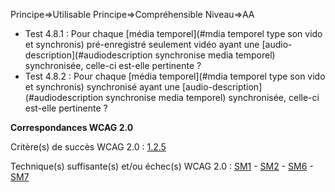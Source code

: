 Principe=>Utilisable
Principe=>Compréhensible
Niveau=>AA

*   Test 4.8.1 : Pour chaque [média temporel](#mdia temporel type son vido et synchronis) pré-enregistré seulement vidéo ayant une [audio-description](#audiodescription synchronise media temporel) synchronisée, celle-ci est-elle pertinente ?
*   Test 4.8.2 : Pour chaque [média temporel](#mdia temporel type son vido et synchronis) synchronisé ayant une [audio-description](#audiodescription synchronise media temporel) synchronisée, celle-ci est-elle pertinente ?

**Correspondances WCAG 2.0**

Critère(s) de succès WCAG 2.0 : [1.2.5](http://www.w3.org/Translations/WCAG20-fr/#media-equiv-audio-desc-only)

Technique(s) suffisante(s) et/ou échec(s) WCAG 2.0 : [SM1](http://www.w3.org/TR/WCAG-TECHS/SM1.html) - [SM2](http://www.w3.org/TR/WCAG-TECHS/SM2.html) - [SM6](http://www.w3.org/TR/WCAG-TECHS/SM6.html) - [SM7](http://www.w3.org/TR/WCAG-TECHS/SM7.html)
